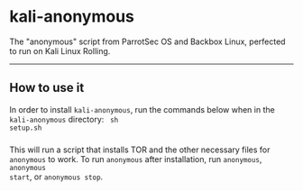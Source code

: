 # kali-anonymous

The "anonymous" script from ParrotSec OS and Backbox Linux, perfected to run on Kali Linux Rolling.

<hr />

## How to use it
In order to install <code>kali-anonymous</code>, run the commands below when in the <code>kali-anonymous</code> directory:
<code>
sh setup.sh
</code>
###
This will run a script that installs TOR and the other necessary files for <code>anonymous</code> to work.
To run <code>anonymous</code> after installation, run <code>anonymous</code>, <code>anonymous start</code>, or <code>anonymous stop</code>.
